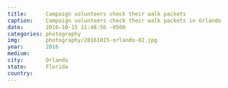 ```yaml
---
title:  	Campaign volunteers check their walk packets
caption:	Campaign volunteers check their walk packets in Orlando
date:   	2016-10-15 11:48:56 -0500
categories: photography
img:		photography/20161015-orlando-02.jpg
year:		2016
medium:
city:		Orlando
state:		Florida
country:
---
```

